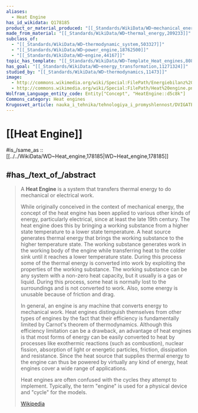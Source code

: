 ```yaml
---
aliases:
  - Heat Engine
has_id_wikidata: Q178185
product_or_material_produced: "[[_Standards/WikiData/WD~mechanical_energy,184550]]"
made_from_material: "[[_Standards/WikiData/WD~thermal_energy,209233]]"
subclass_of:
  - "[[_Standards/WikiData/WD~thermodynamic_system,503327]]"
  - "[[_Standards/WikiData/WD~power_engine,18762500]]"
  - "[[_Standards/WikiData/WD~engine,44167]]"
topic_has_template: "[[_Standards/WikiData/WD~Template_Heat_engines,8084301]]"
has_goal: "[[_Standards/WikiData/WD~energy_transformation,11271324]]"
studied_by: "[[_Standards/WikiData/WD~thermodynamics,11473]]"
image:
  - http://commons.wikimedia.org/wiki/Special:FilePath/Energiebilanz%20Motor.svg
  - http://commons.wikimedia.org/wiki/Special:FilePath/Heat%20engine.png
Wolfram_Language_entity_code: Entity["Concept", "HeatEngine::d5c8k"]
Commons_category: Heat engines
Krugosvet_article: nauka_i_tehnika/tehnologiya_i_promyshlennost/DVIGATEL_TEPLOVO.html
---
```


# [[Heat Engine]] 

#is_/same_as :: [[../../WikiData/WD~Heat_engine,178185|WD~Heat_engine,178185]] 

## #has_/text_of_/abstract 

> A **Heat Engine** is a system that transfers thermal energy to do mechanical or electrical work. 
> 
> While originally conceived in the context of mechanical energy, 
> the concept of the heat engine has been applied to various other kinds of energy, 
> particularly electrical, since at least the late 19th century. The heat engine does this by bringing a working substance from a higher state temperature to a lower state temperature. A heat source generates thermal energy that brings the working substance to the higher temperature state. The working substance generates work in the working body of the engine while transferring heat to the colder sink until it reaches a lower temperature state. During this process some of the thermal energy is converted into work by exploiting the properties of the working substance. The working substance can be any system with a non-zero heat capacity, but it usually is a gas or liquid. During this process, some heat is normally lost to the surroundings and is not converted to work. Also, some energy is unusable because of friction and drag.
>
> In general, an engine is any machine that converts energy to mechanical work. Heat engines distinguish themselves from other types of engines by the fact that their efficiency is fundamentally limited by Carnot's theorem of thermodynamics. Although this efficiency limitation can be a drawback, an advantage of heat engines is that most forms of energy can be easily converted to heat by processes like exothermic reactions (such as combustion), nuclear fission, absorption of light or energetic particles, friction, dissipation and resistance. Since the heat source that supplies thermal energy to the engine can thus be powered by virtually any kind of energy, heat engines cover a wide range of applications.
>
> Heat engines are often confused with the cycles they attempt to implement. Typically, the term "engine" is used for a physical device and "cycle" for the models.
>
> [Wikipedia](https://en.wikipedia.org/wiki/Heat%20engine) 

